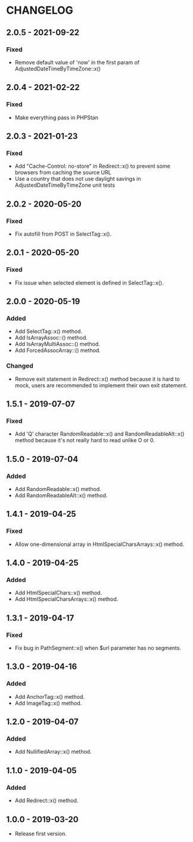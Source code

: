 # CHANGELOG

## 2.0.5 - 2021-09-22

### Fixed

- Remove default value of 'now' in the first param of AdjustedDateTimeByTimeZone::x()

## 2.0.4 - 2021-02-22

### Fixed

- Make everything pass in PHPStan

## 2.0.3 - 2021-01-23

### Fixed

- Add "Cache-Control: no-store" in Redirect::x() to prevent some browsers from caching the source URL
- Use a country that does not use daylight savings in AdjustedDateTimeByTimeZone unit tests

## 2.0.2 - 2020-05-20

### Fixed

- Fix autofill from POST in SelectTag::x().

## 2.0.1 - 2020-05-20

### Fixed

- Fix issue when selected element is defined in SelectTag::x().

## 2.0.0 - 2020-05-19

### Added

- Add SelectTag::x() method.
- Add IsArrayAssoc::() method.
- Add IsArrayMultiAssoc::() method.
- Add ForcedAssocArray::() method.

### Changed

- Remove exit statement in Redirect::x() method because it is hard to mock, users are recommended to implement their own exit statement.

## 1.5.1 - 2019-07-07

### Fixed

- Add 'Q' character RandomReadable::x() and RandomReadableAlt::x() method because it's not really hard to read unlike O or 0.

## 1.5.0 - 2019-07-04

### Added

- Add RandomReadable::x() method.
- Add RandomReadableAlt::x() method.

## 1.4.1 - 2019-04-25

### Fixed

- Allow one-dimensional array in HtmlSpecialCharsArrays::x() method.

## 1.4.0 - 2019-04-25

### Added

- Add HtmlSpecialChars::x() method.
- Add HtmlSpecialCharsArrays::x() method.

## 1.3.1 - 2019-04-17

### Fixed

- Fix bug in PathSegment::x() when $url parameter has no segments.

## 1.3.0 - 2019-04-16

### Added

- Add AnchorTag::x() method.
- Add ImageTag::x() method.

## 1.2.0 - 2019-04-07

### Added

- Add NullifiedArray::x() method.

## 1.1.0 - 2019-04-05

### Added

- Add Redirect::x() method.

## 1.0.0 - 2019-03-20

- Release first version.